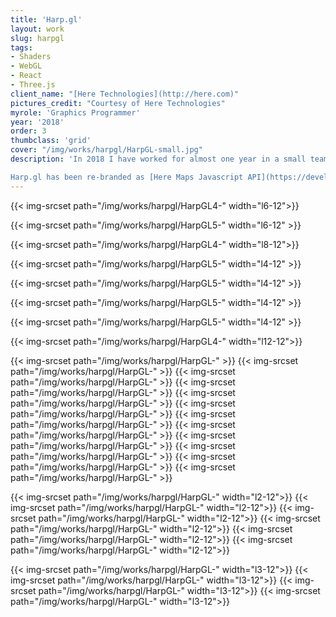 ```yaml
---
title: 'Harp.gl'
layout: work
slug: harpgl
tags:
- Shaders
- WebGL
- React
- Three.js
client_name: "[Here Technologies](http://here.com)"
pictures_credit: "Courtesy of Here Technologies"
myrole: 'Graphics Programmer'
year: '2018'
order: 3
thumbclass: 'grid'
cover: "/img/works/harpgl/HarpGL-small.jpg"
description: 'In 2018 I have worked for almost one year in a small team of circa ten people to develop Harp.gl. It is a 3D map technology that runs in the browser, developed using Three.js and Typescript. During my time there, I have worked on the mouse-picking functionality using raycasting, on the rendering of the sky, on how to render the lines that delimit the borders of a country and on preparing the examples that show how to integrate React with Harp.gl.

Harp.gl has been re-branded as [Here Maps Javascript API](https://developer.here.com/develop/javascript-api).'
---
```







<!-- {{< img-srcset path="/img/works/harpgl/HarpGL-" width="l12-12">}}

{{< img-srcset path="/img/works/harpgl/HarpGL3-" width="l8-12" >}}

{{< img-srcset path="/img/works/harpgl/HarpGL4-" width="l6-12">}}

{{< img-srcset path="/img/works/harpgl/HarpGL5-" width="l6-12" >}}

{{< img-srcset path="/img/works/harpgl/HarpGL6-" >}} -->

{{< img-srcset path="/img/works/harpgl/HarpGL4-" width="l6-12">}}

{{< img-srcset path="/img/works/harpgl/HarpGL5-" width="l6-12" >}}

{{< img-srcset path="/img/works/harpgl/HarpGL4-" width="l8-12">}}

{{< img-srcset path="/img/works/harpgl/HarpGL5-" width="l4-12" >}}

{{< img-srcset path="/img/works/harpgl/HarpGL5-" width="l4-12" >}}

{{< img-srcset path="/img/works/harpgl/HarpGL5-" width="l4-12" >}}

{{< img-srcset path="/img/works/harpgl/HarpGL5-" width="l4-12" >}}

{{< img-srcset path="/img/works/harpgl/HarpGL4-" width="l12-12">}}

{{< img-srcset path="/img/works/harpgl/HarpGL-" >}}
{{< img-srcset path="/img/works/harpgl/HarpGL-" >}}
{{< img-srcset path="/img/works/harpgl/HarpGL-" >}}
{{< img-srcset path="/img/works/harpgl/HarpGL-" >}}
{{< img-srcset path="/img/works/harpgl/HarpGL-" >}}
{{< img-srcset path="/img/works/harpgl/HarpGL-" >}}
{{< img-srcset path="/img/works/harpgl/HarpGL-" >}}
{{< img-srcset path="/img/works/harpgl/HarpGL-" >}}
{{< img-srcset path="/img/works/harpgl/HarpGL-" >}}
{{< img-srcset path="/img/works/harpgl/HarpGL-" >}}
{{< img-srcset path="/img/works/harpgl/HarpGL-" >}}
{{< img-srcset path="/img/works/harpgl/HarpGL-" >}}


{{< img-srcset path="/img/works/harpgl/HarpGL-" width="l2-12">}}
{{< img-srcset path="/img/works/harpgl/HarpGL-" width="l2-12">}}
{{< img-srcset path="/img/works/harpgl/HarpGL-" width="l2-12">}}
{{< img-srcset path="/img/works/harpgl/HarpGL-" width="l2-12">}}
{{< img-srcset path="/img/works/harpgl/HarpGL-" width="l2-12">}}
{{< img-srcset path="/img/works/harpgl/HarpGL-" width="l2-12">}}


{{< img-srcset path="/img/works/harpgl/HarpGL-" width="l3-12">}}
{{< img-srcset path="/img/works/harpgl/HarpGL-" width="l3-12">}}
{{< img-srcset path="/img/works/harpgl/HarpGL-" width="l3-12">}}
{{< img-srcset path="/img/works/harpgl/HarpGL-" width="l3-12">}}

